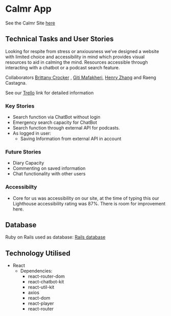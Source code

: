 # Calmr App

See the Calmr Site [here](http://busy-comb.surge.sh/#/)

## Technical Tasks and User Stories

Looking for respite from stress or anxiousness we’ve designed a website with limited choice and accessibility in mind which provides visual resources to aid in calming the mind. Resources accessible through interacting with a chatbot or a podcast search feature.

Collaborators [Brittany Crocker](https://github.com/brittanylcrocker) , [Giti Mafakheri](https://github.com/Giti-mafakheri), [Henry Zhang](https://github.com/lightgreener) and Raeng Castagna.

See our [Trello](https://trello.com/b/AFHSR5yr/calmr-app) link for detailed information

### Key Stories
* Search function via ChatBot without login
* Emergency search capacity for ChatBot 
* Search function through external API for podcasts.
* As logged in user:
  * Saving Information from external API in account

### Future Stories
* Diary Capacity
* Commenting on saved information
* Chat functionality with other users

### Accessibilty
* Core for us was accessibility on our site, at the time of typing this our Lighthouse accessibility rating was 87%. There is room for improvement here.

## Database
Ruby on Rails used as database: [Rails database](https://github.com/lightgreener/calmr)
## Technology Utilised
* React
  * Dependencies:
    * react-router-dom
    * react-chatbot-kit
    * react-util-kit
    * axios
    * react-dom
    * react-player
    * react-router
